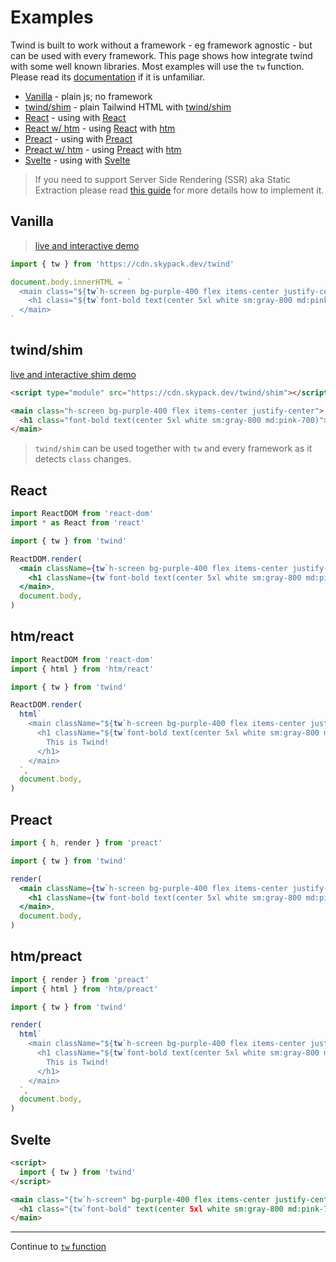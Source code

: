 # Examples

Twind is built to work without a framework - eg framework agnostic - but can be used with every framework. This page shows how integrate twind with some well known libraries. Most examples will use the `tw` function. Please read its [documentation](./tw.md) if it is unfamiliar.

- [Vanilla](#vanilla) - plain js; no framework
- [twind/shim](#twindshim) - plain Tailwind HTML with [twind/shim](./installation.md#twindshim)
- [React](#react) - using with [React](https://reactjs.org/)
- [React w/ htm](#htmreact) - using [React](https://reactjs.org/) with [htm](https://github.com/developit/htm)
- [Preact](#preact) - using with [Preact](https://preactjs.com/)
- [Preact w/ htm](#htmpreact) - using [Preact](https://preactjs.com/) with [htm](https://github.com/developit/htm)
- [Svelte](#svelte) - using with [Svelte](https://svelte.dev/)

> If you need to support Server Side Rendering (SSR) aka Static Extraction please read [this guide](./ssr.md) for more details how to implement it.

## Vanilla

> [live and interactive demo](https://esm.codes/#aW1wb3J0IHsgdHcgfSBmcm9tICdodHRwczovL2Nkbi5za3lwYWNrLmRldi90d2luZCcKCmRvY3VtZW50LmJvZHkuaW5uZXJIVE1MID0gYAogIDxtYWluIGNsYXNzPSIke3R3YGgtc2NyZWVuIGJnLXB1cnBsZS00MDAgZmxleCBpdGVtcy1jZW50ZXIganVzdGlmeS1jZW50ZXJgfSI+CiAgICA8aDEgY2xhc3M9IiR7dHdgZm9udC1ib2xkIHRleHQoY2VudGVyIDV4bCB3aGl0ZSBzbTpncmF5LTgwMCBtZDpwaW5rLTcwMClgfSI+VGhpcyBpcyBUd2luZCE8L2gxPgogIDwvbWFpbj4KYA==)

```js
import { tw } from 'https://cdn.skypack.dev/twind'

document.body.innerHTML = `
  <main class="${tw`h-screen bg-purple-400 flex items-center justify-center`}">
    <h1 class="${tw`font-bold text(center 5xl white sm:gray-800 md:pink-700)`}">This is Twind!</h1>
  </main>
`
```

## twind/shim

[live and interactive shim demo](https://esm.codes/#aW1wb3J0ICdodHRwczovL2Nkbi5za3lwYWNrLmRldi90d2luZC9zaGltJwoKZG9jdW1lbnQuYm9keS5pbm5lckhUTUwgPSBgCiAgPG1haW4gY2xhc3M9Imgtc2NyZWVuIGJnLXB1cnBsZS00MDAgZmxleCBpdGVtcy1jZW50ZXIganVzdGlmeS1jZW50ZXIiPgogICAgPGgxIGNsYXNzPSJmb250LWJvbGQgdGV4dChjZW50ZXIgNXhsIHdoaXRlIHNtOmdyYXktODAwIG1kOnBpbmstNzAwKSI+VGhpcyBpcyBUd2luZCE8L2gxPgogIDwvbWFpbj4KYA==)

```html
<script type="module" src="https://cdn.skypack.dev/twind/shim"></script>

<main class="h-screen bg-purple-400 flex items-center justify-center">
  <h1 class="font-bold text(center 5xl white sm:gray-800 md:pink-700)">This is Twind!</h1>
</main>
```

> `twind/shim` can be used together with `tw` and every framework as it detects `class` changes.

## React

```jsx
import ReactDOM from 'react-dom'
import * as React from 'react'

import { tw } from 'twind'

ReactDOM.render(
  <main className={tw`h-screen bg-purple-400 flex items-center justify-center`}>
    <h1 className={tw`font-bold text(center 5xl white sm:gray-800 md:pink-700)`}>This is Twind!</h1>
  </main>,
  document.body,
)
```

## htm/react

```js
import ReactDOM from 'react-dom'
import { html } from 'htm/react'

import { tw } from 'twind'

ReactDOM.render(
  html`
    <main className="${tw`h-screen bg-purple-400 flex items-center justify-center`}">
      <h1 className="${tw`font-bold text(center 5xl white sm:gray-800 md:pink-700)`}">
        This is Twind!
      </h1>
    </main>
  `,
  document.body,
)
```

## Preact

```jsx
import { h, render } from 'preact'

import { tw } from 'twind'

render(
  <main className={tw`h-screen bg-purple-400 flex items-center justify-center`}>
    <h1 className={tw`font-bold text(center 5xl white sm:gray-800 md:pink-700)`}>This is Twind!</h1>
  </main>,
  document.body,
)
```

## htm/preact

```js
import { render } from 'preact'
import { html } from 'htm/preact'

import { tw } from 'twind'

render(
  html`
    <main className="${tw`h-screen bg-purple-400 flex items-center justify-center`}">
      <h1 className="${tw`font-bold text(center 5xl white sm:gray-800 md:pink-700)`}">
        This is Twind!
      </h1>
    </main>
  `,
  document.body,
)
```

## Svelte

```html
<script>
  import { tw } from 'twind'
</script>

<main class="{tw`h-screen" bg-purple-400 flex items-center justify-center`}>
  <h1 class="{tw`font-bold" text(center 5xl white sm:gray-800 md:pink-700)`}>This is Twind!</h1>
</main>
```

<hr/>

Continue to [`tw` function](./tw.md)
